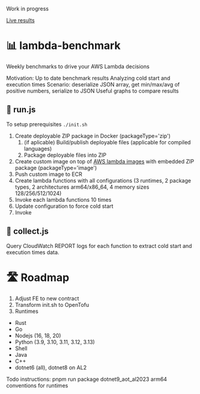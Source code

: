 Work in progress

[Live results](https://rutkowski-tomasz.github.io/lambda-benchmark/)

# 📊 lambda-benchmark

Weekly benchmarks to drive your AWS Lambda decisions

Motivation:
Up to date benchmark results
Analyzing cold start and execution times
Scenario: deserialize JSON array, get min/max/avg of positive numbers, serialize to JSON
Useful graphs to compare results

## 🚀 run.js

To setup prerequisites `./init.sh`
1. Create deployable ZIP package in Docker (packageType='zip')
    1. (if aplicable) Build/publish deployable files (applicable for compiled languages)
    1. Package deployable files into ZIP
1. Create custom image on top of [AWS lambda images](https://gallery.ecr.aws/lambda) with embedded ZIP package (packageType='image')
1. Push custom image to ECR
1. Create lambda functions with all configurations (3 runtimes, 2 package types, 2 architectures arm64/x86_64, 4 memory sizes 128/256/512/1024) 
1. Invoke each lambda functions 10 times
  1. Update configuration to force cold start
  1. Invoke

## 🔎 collect.js
Query CloudWatch REPORT logs for each function to extract cold start and execution times data.
 
# 🛣️ Roadmap

1. Adjust FE to new contract
1. Transform init.sh to OpenTofu
1. Runtimes
- Rust
- Go
- Nodejs (16, 18, 20)
- Python (3.9, 3.10, 3.11, 3.12, 3.13)
- Shell
- Java
- C++
- dotnet6 (all), dotnet8 on AL2


Todo instructions:
pnpm run package dotnet9_aot_al2023 arm64
conventions for runtimes